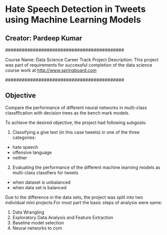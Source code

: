 # Hate Speech Detection in Tweets using Machine Learning Models

## Creator: Pardeep Kumar
###########################################

Course Name: Data Science Career Track
Project Description: This project was part of requirements for successful completion of the data science course work at <http://www.springboard.com>

###########################################
## Objective
Compare the performance of different neural networks in multi-class classffication with decision trees as the bench mark models.

To achieve the desired objective, the project had following subgoals:
1. Classifying a give text (in this case tweets) in one of the three categories:
  - hate speech
  - offensive language
  - neither
2. Evaluating the performance of the different machine learning models as multi-class classfiers for tweets
  - when dataset is unbalanced
  - when data set is balanced
  
Due to the difference in the data sets, the project was split into two individual mini projects.For most part the basic steps of analysis were same:

1. Data Wrangling
2. Exploratory Data Analysis and Feature Extraction
3. Baseline model selection
4. Neural networks to com

